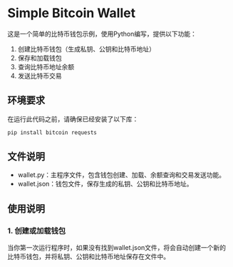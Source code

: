 # Simple Bitcoin Wallet

这是一个简单的比特币钱包示例，使用Python编写，提供以下功能：

1. 创建比特币钱包（生成私钥、公钥和比特币地址）
2. 保存和加载钱包
3. 查询比特币地址余额
4. 发送比特币交易

## 环境要求

在运行此代码之前，请确保已经安装了以下库：

```bash
pip install bitcoin requests
```
## 文件说明
* wallet.py：主程序文件，包含钱包创建、加载、余额查询和交易发送功能。
* wallet.json：钱包文件，保存生成的私钥、公钥和比特币地址。
## 使用说明
### 1. 创建或加载钱包
当你第一次运行程序时，如果没有找到wallet.json文件，将会自动创建一个新的比特币钱包，并将私钥、公钥和比特币地址保存在文件中。
